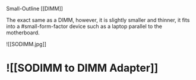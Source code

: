 Small-Outline [[DIMM]]

The exact same as a DIMM, however, it is slightly smaller and thinner, it fits into a #small-form-factor device such as a laptop parallel to the motherboard.

![[SODIMM.jpg]]

# ![[SODIMM to DIMM Adapter]]